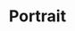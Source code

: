 ---
title: Portrait
category: paintings
series: simple
year: 2017
image: portrait.jpg
size: 80.3cmx100cm
materials: oil on canvas
---